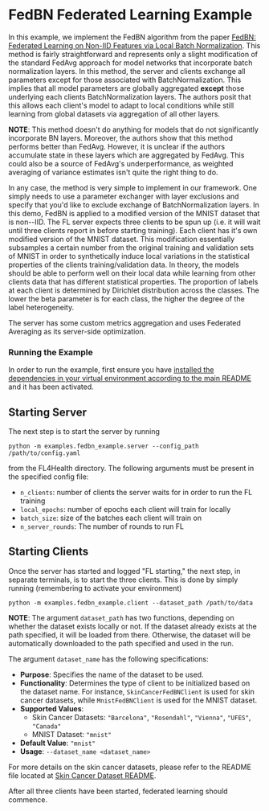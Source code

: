 # FedBN Federated Learning Example

In this example, we implement the FedBN algorithm from the paper [FedBN: Federated Learning on Non-IID Features via Local Batch Normalization](https://arxiv.org/abs/2102.07623). This method is fairly straightforward and represents only a slight modification of the standard FedAvg approach for model networks that incorporate batch normalization layers. In this method, the server and clients exchange all parameters except for those associated with BatchNormalization. This implies that all model parameters are globally aggregated __except__ those underlying each clients BatchNormalization layers. The authors posit that this allows each client's model to adapt to local conditions while still learning from global datasets via aggregation of all other layers.

__NOTE__: This method doesn't do anything for models that do not significantly incorporate BN layers. Moreover, the authors show that this method performs better than FedAvg. However, it is unclear if the authors accumulate state in these layers which are aggregated by FedAvg. This could also be a source of FedAvg's underperformance, as weighted averaging of variance estimates isn't quite the right thing to do.

In any case, the method is very simple to implement in our framework. One simply needs to use a parameter exchanger with layer exclusions and specify that you'd like to exclude exchange of BatchNormalization layers. In this demo, FedBN is applied to a modified version of the MNIST dataset that is non--IID. The FL server expects three clients to be spun up (i.e. it will wait until three clients report in before starting training). Each client has it's own modified version of the MNIST dataset. This modification essentially subsamples a certain number from the original training and validation sets of MNIST in order to synthetically induce local variations in the statistical properties of the clients training/validation data. In theory, the models should be able to perform well on their local data while learning from other clients data that has different statistical properties. The proportion of labels at each client is determined by Dirichlet distribution across the classes. The lower the beta parameter is for each class, the higher the degree of the label heterogeneity.

The server has some custom metrics aggregation and uses Federated Averaging as its server-side optimization.

### Running the Example

In order to run the example, first ensure you have [installed the dependencies in your virtual environment according to the main README](/README.md#development-requirements) and it has been activated.

## Starting Server

The next step is to start the server by running
```
python -m examples.fedbn_example.server --config_path /path/to/config.yaml
```
from the FL4Health directory. The following arguments must be present in the specified config file:
* `n_clients`: number of clients the server waits for in order to run the FL training
* `local_epochs`: number of epochs each client will train for locally
* `batch_size`: size of the batches each client will train on
* `n_server_rounds`: The number of rounds to run FL

## Starting Clients

Once the server has started and logged "FL starting," the next step, in separate terminals, is to start the three
clients. This is done by simply running (remembering to activate your environment)
```
python -m examples.fedbn_example.client --dataset_path /path/to/data
```
**NOTE**: The argument `dataset_path` has two functions, depending on whether the dataset exists locally or not. If
the dataset already exists at the path specified, it will be loaded from there. Otherwise, the dataset will be
automatically downloaded to the path specified and used in the run.

The argument `dataset_name` has the following specifications:
   - **Purpose**: Specifies the name of the dataset to be used.
   - **Functionality**: Determines the type of client to be initialized based on the dataset name. For instance, `SkinCancerFedBNClient` is used for skin cancer datasets, while `MnistFedBNClient` is used for the MNIST dataset.
   - **Supported Values**:
     - Skin Cancer Datasets: `"Barcelona"`, `"Rosendahl"`, `"Vienna"`, `"UFES"`, `"Canada"`
     - MNIST Dataset: `"mnist"`
   - **Default Value**: `"mnist"`
   - **Usage**: `--dataset_name <dataset_name>`

For more details on the skin cancer datasets, please refer to the README file located at [Skin Cancer Dataset README](../../datasets/skin_cancer/README.md).

After all three clients have been started, federated learning should commence.
